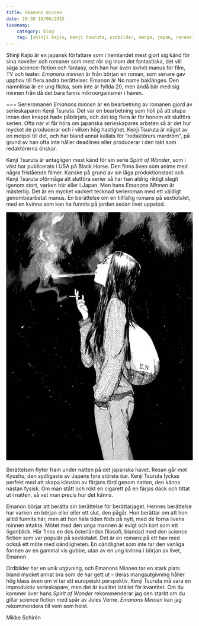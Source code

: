 ```yaml
---
title: Emanons minnen
date: 20:30 10/06/2015
taxonomy:
    category: blog
    tag: [shinji kajio, kenji tsuruta, ordbilder, manga, japan, recension]
---
```

Shinji Kajio är en japansk författare som i hemlandet mest gjort sig känd för sina noveller och romaner som mest rör sig inom det fantastiska, det vill säga science-fiction och fantasy, och han har även skrivit manus för film, TV och teater. _Emanons minnen_ är från början en roman, som senare gav upphov till flera andra berättelser. Emanon är No name baklänges. Den namnlösa är en ung flicka, som inte är fyllda 20, men ändå bär med sig minnen från då det bara fanns mikroorganismer i haven.

===
Serieromanen _Emanons minnen_ är en bearbetning av romanen gjord av serieskaparen Kenji Tsuruta. Det var en bearbetning som höll på att stupa innan den knappt hade påbörjats, och det tog flera år för honom att slutföra serien. Ofta när vi får höra om japanska serieskapares arbeten så är det hur mycket de producerar och i vilken hög hastighet. Kenji Tsuruta är något av en motpol till det, och har bland annat kallats för ”redaktörers mardröm”, på grund av han ofta inte håller deadlines eller producerar i den takt som redaktörerna önskar.

Kenji Tsuruta är antagligen mest känd för sin serie _Spirit of Wonder_, som i väst har publicerats i USA på Black Horse. Den finns även som anime med några fristående filmer. Kanske på grund av sin låga produktionstakt och Kenji Tsuruta oförmåga att slutföra serier så har han aldrig riktigt slagit igenom stort, varken här eller i Japan. Men hans _Emanons Minnen_ är mästerlig. Det är en mycket vackert tecknad serieroman med ett väldigt genombearbetat manus. En berättelse om en tillfällig romans på sextiotalet, med en kvinna som kan ha funnits på jorden sedan livet uppstod.

![En sida ur Emanons minnen](tumblr_n61f8i091f1t0s2a9o1_1280.jpg)

Berättelsen flyter fram under natten på det japanska havet. Resan går mot Kyushu, den sydligaste av Japans fyra största öar. Kenji Tsuruta lyckas perfekt med att skapa känslan av färjans färd genom natten, den känns nästan fysisk. Om man stått och rökt en cigarett på en färjas däck och tittat ut i natten, så vet man precis hur det känns.

Emanon börjar att berätta sin berättelse för berättarjaget. Hennes berättelse har varken en början eller eller ett slut, den pågår. Hon berättar om att hon alltid funnits här, men att hon hela tiden föds på nytt, med de forna livens minnen intakta. Mötet med den unga mannen är evigt och kort som ett ögonblick. Här finns en dos österländsk filosofi, blandad med den science fiction som var populär på sextiotalet. Det är en romans på ett hav med också ett möte med oändligheten. En oändlighet som inte tar den vanliga formen av en gammal vis gubbe, utan av en ung kvinna i början av livet, Emanon.

Ordbilder har en unik utgivning, och Emanons Minnen tar en stark plats bland mycket annat bra som de har gett ut – deras mangautgivning håller hög klass även om vi tar ett europeiskt perspektiv. Kenji Tsuruta må vara en improduktiv serieskapare, men det är kvalitet istället för kvantitet. Om du kommer över hans _Spirit of Wonder_ rekommenderar jag den starkt om du gillar science fiction med spår av Jules Verne. _Emanons Minnen_ kan jag rekommendera till vem som helst.


Mikke Schirén
